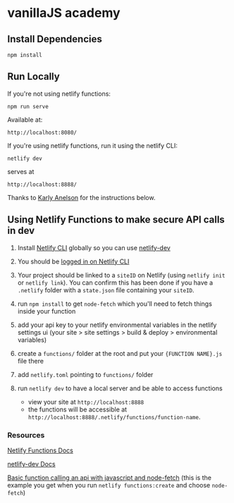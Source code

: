 # vanillaJS academy

## Install Dependencies

```
npm install
```

## Run Locally

If you're not using netlify functions:

```
npm run serve
```

Available at:

```
http://localhost:8080/
```

If you're using netlify functions, run it using the netlify CLI:

```
netlify dev
```

serves at

```
http://localhost:8888/
```

Thanks to [Karly Anelson](https://github.com/karlyanelson/vanillajsacademy) for the instructions below.

## Using Netlify Functions to make secure API calls in dev

1. Install [Netlify CLI](https://docs.netlify.com/cli/get-started/#installation) globally so you can use [netlify-dev](https://github.com/netlify/cli/blob/master/docs/netlify-dev.md#netlify-functions)

2. You should be [logged in on Netlify CLI](https://docs.netlify.com/cli/get-started/#authentication)

3. Your project should be linked to a `siteID` on Netlify (using `netlify init` or `netlify link`). You can confirm this has been done if you have a `.netlify` folder with a `state.json` file containing your `siteID`.

4. run `npm install` to get `node-fetch` which you'll need to fetch things inside your function

5. add your api key to your netlify environmental variables in the netlify settings ui (your site > site settings > build & deploy > environmental variables)

6. create a `functions/` folder at the root and put your `{FUNCTION NAME}.js` file there

7. add `netlify.toml` pointing to `functions/` folder

8. run `netlify dev` to have a local server and be able to access functions
   - view your site at `http://localhost:8888`
   - the functions will be accessible at `http://localhost:8888/.netlify/functions/function-name`.

### Resources

[Netlify Functions Docs](https://docs.netlify.com/functions/overview/)

[netlify-dev Docs](https://github.com/netlify/cli/blob/master/docs/netlify-dev.md#netlify-functions)

[Basic function calling an api with javascript and node-fetch](https://github.com/netlify/netlify-dev-plugin/blob/74e206e709cd7d2113abbc1142d32232b2d17999/src/functions-templates/js/node-fetch/node-fetch.js) (this is the example you get when you run `netlify functions:create` and choose `node-fetch`)
